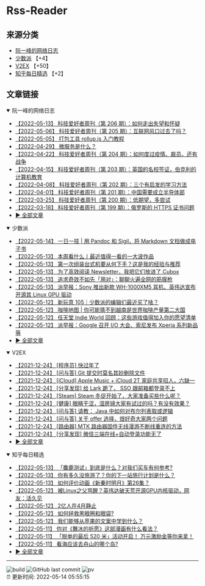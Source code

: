 # Rss-Reader

## 来源分类

* [阮一峰的网络日志](#阮一峰的网络日志)
* [少数派](#少数派) 【+4】
* [V2EX](#V2EX) 【+50】
* [知乎每日精选](#知乎每日精选) 【+2】

## 文章链接

<details open>
    <summary id="阮一峰的网络日志">
     阮一峰的网络日志
    </summary>


* [【2022-05-13】 科技爱好者周刊（第 206 期）：如何走出失望和怀疑](http://www.ruanyifeng.com/blog/2022/05/weekly-issue-206.html)
* [【2022-05-06】 科技爱好者周刊（第 205 期）：互联网风口过去了吗？](http://www.ruanyifeng.com/blog/2022/05/weekly-issue-205.html)
* [【2022-05-05】 打包工具 rollup.js 入门教程](http://www.ruanyifeng.com/blog/2022/05/rollup.html)
* [【2022-04-29】 微服务是什么？](http://www.ruanyifeng.com/blog/2022/04/microservice.html)
* [【2022-04-22】 科技爱好者周刊（第 204 期）：如何度过疫情、裁员、还有战争](http://www.ruanyifeng.com/blog/2022/04/weekly-issue-204.html)
* [【2022-04-15】 科技爱好者周刊（第 203 期）：英国的名校签证，伯克利的计算机教育](http://www.ruanyifeng.com/blog/2022/04/weekly-issue-203.html)
* [【2022-04-08】 科技爱好者周刊（第 202 期）：三个有启发的学习方法](http://www.ruanyifeng.com/blog/2022/04/weekly-issue-202.html)
* [【2022-04-01】 科技爱好者周刊（第 201 期）：中国需要成立半导体部](http://www.ruanyifeng.com/blog/2022/04/weekly-issue-201.html)
* [【2022-03-25】 科技爱好者周刊（第 200 期）：低期望，多尝试](http://www.ruanyifeng.com/blog/2022/03/weekly-issue-200.html)
* [【2022-03-18】 科技爱好者周刊（第 199 期）：俄罗斯的 HTTPS 证书问题](http://www.ruanyifeng.com/blog/2022/03/weekly-issue-199.html)
* [:arrow_forward: 全部文章](data/阮一峰的网络日志.md)
</details>

<details open>
    <summary id="少数派">
     少数派
    </summary>


* [【2022-05-14】 一日一技 | 用 Pandoc 和 Sigil，将 Markdown 文档做成电子书](https://sspai.com/post/72536)
* [【2022-05-13】 本周看什么丨最近值得一看的一大波作品](https://sspai.com/post/73199)
* [【2022-05-13】 第一次组装台式机要从何下手？这是我的经验与推荐](https://sspai.com/post/73187)
* [【2022-05-13】 为了高效阅读 Newsletter，我把它们放进了 Cubox](https://sspai.com/post/73188)
* [【2022-05-13】 追求奇效不如先「用对」：聊聊火遍全网的筋膜枪](https://sspai.com/post/73097)
* [【2022-05-13】 派早报：Sony 推出新款 WH-1000XM5 耳机、英伟达宣布开源其 Linux GPU 驱动](https://sspai.com/post/73177)
* [【2022-05-12】 新玩意 105｜少数派的编辑们最近买了啥？](https://sspai.com/post/73170)
* [【2022-05-12】 咖啡地图 | 你可能猜不到越南是世界咖啡产量第二大国](https://sspai.com/post/73142)
* [【2022-05-12】 任天堂 Indie World 回顾：这些游戏值得加入你的愿望清单](https://sspai.com/post/73157)
* [【2022-05-12】 派早报：Google 召开 I/O 大会、索尼发布 Xperia 系列新品等](https://sspai.com/post/73164)
* [:arrow_forward: 全部文章](data/少数派.md)
</details>

<details open>
    <summary id="V2EX">
     V2EX
    </summary>


* [【2021-12-24】 [程序员] 快过年了](https://www.v2ex.com/t/824201)
* [【2021-12-24】 [问与答] Git 提交时莫名其妙删除文件](https://www.v2ex.com/t/824200)
* [【2021-12-24】 [iCloud] Apple Music + iCloud 2T 家庭共享招人，六缺一](https://www.v2ex.com/t/824199)
* [【2021-12-24】 [分享发现] 给 Lark 跪了， SSO 跟邮箱都登录不上](https://www.v2ex.com/t/824198)
* [【2021-12-24】 [Steam] Steam 冬促开始了，大家准备买些什么呢？](https://www.v2ex.com/t/824197)
* [【2021-12-24】 [健康] 眼睛干涩，湿房镜大家有试过的吗？有没有效果？](https://www.v2ex.com/t/824196)
* [【2021-12-24】 [问与答] 请教： Java 中如何对布尔列表取或逻辑](https://www.v2ex.com/t/824194)
* [【2021-12-24】 [问与答] 关于 offer 选择，很好奇大家两个问题](https://www.v2ex.com/t/824192)
* [【2021-12-24】 [路由器] MTK 路由器固件无线漫游不断线重连的方法](https://www.v2ex.com/t/824191)
* [【2021-12-24】 [分享发现] 微信三端在线+自动登录功能无了](https://www.v2ex.com/t/824190)
* [:arrow_forward: 全部文章](data/V2EX.md)
</details>

<details open>
    <summary id="知乎每日精选">
     知乎每日精选
    </summary>


* [【2022-05-13】 「麋鹿测试」到底是什么？对我们买车有何参考?](http://www.zhihu.com/question/532088553/answer/2484259485?utm_campaign=rss&utm_medium=rss&utm_source=rss&utm_content=title)
* [【2022-05-13】 你有多久没旅游了？你的下一站旅行计划是什么？](http://www.zhihu.com/question/532422014/answer/2482250095?utm_campaign=rss&utm_medium=rss&utm_source=rss&utm_content=title)
* [【2022-05-13】 如何评价动画《新秦时明月》第26集？](http://www.zhihu.com/question/532485112/answer/2482333727?utm_campaign=rss&utm_medium=rss&utm_source=rss&utm_content=title)
* [【2022-05-12】 被Linux之父骂醒？英伟达破天荒开源GPU内核驱动，网友：活久见](http://zhuanlan.zhihu.com/p/513210646?utm_campaign=rss&utm_medium=rss&utm_source=rss&utm_content=title)
* [【2022-05-12】 2亿人在4月静止](http://zhuanlan.zhihu.com/p/513344126?utm_campaign=rss&utm_medium=rss&utm_source=rss&utm_content=title)
* [【2022-05-12】 如何拯救黑眼圈和眼袋?](http://www.zhihu.com/question/526252172/answer/2481715128?utm_campaign=rss&utm_medium=rss&utm_source=rss&utm_content=title)
* [【2022-05-12】 我们能够从苹果的文案中学到什么？](http://zhuanlan.zhihu.com/p/25744274?utm_campaign=rss&utm_medium=rss&utm_source=rss&utm_content=title)
* [【2022-05-11】 你对《舞冰的祈愿》这部漫画有什么看法？](http://www.zhihu.com/question/516614137/answer/2475074059?utm_campaign=rss&utm_medium=rss&utm_source=rss&utm_content=title)
* [【2022-05-11】 「脱单的最后 520 米」活动开启！ 万元激励金等你来拿！](http://zhuanlan.zhihu.com/p/512582046?utm_campaign=rss&utm_medium=rss&utm_source=rss&utm_content=title)
* [【2022-05-11】 看海应该去舟山的哪个岛?](http://www.zhihu.com/question/343960753/answer/2478566355?utm_campaign=rss&utm_medium=rss&utm_source=rss&utm_content=title)
* [:arrow_forward: 全部文章](data/知乎每日精选.md)
</details>


---

![build](https://github.com/LikaiLee/rss-reader/workflows/rss%20reader/badge.svg)
![GitHub last commit](https://img.shields.io/github/last-commit/likailee/rss-reader)
![pv](https://pageview.vercel.app/?github_user=likailee) <br>
:alarm_clock: 更新时间: 2022-05-14 05:55:15